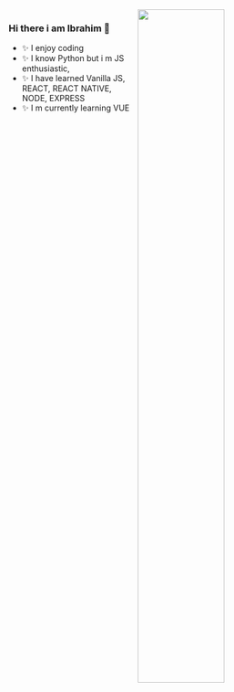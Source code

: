 <img src="https://github-readme-stats.vercel.app/api?username=ibrahimkanber&show_icons=true&theme=tokyonight" align='right' width="55%">


### Hi there i am Ibrahim 👋
- ✨ I enjoy coding
- ✨ I know Python but i m JS enthusiastic,
- ✨ I have learned Vanilla JS, REACT, REACT NATIVE, NODE, EXPRESS
- ✨ I  m currently learning VUE 

<!--
**ibrahimkanber/ibrahimkanber** is a ✨ _special_ ✨ repository because its `README.md` (this file) appears on your GitHub profile.

Here are some ideas to get you started:

- 🔭 I’m currently working on ...
- ✨ I enjoy coding
- ✨ I know Python but i m JS enthusiastic,
- ✨ I have learned Vanilla JS,REACT,NODE,EXPRESS
- ✨ Now I  m learning VUE 

-->
